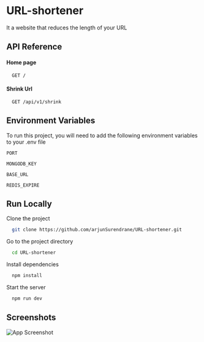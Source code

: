 
# URL-shortener


It a website that reduces the length of your URL


## API Reference

#### Home page

```http
  GET /
```



#### Shrink Url

```http
  GET /api/v1/shrink
```




## Environment Variables

To run this project, you will need to add the following environment variables to your .env file

`PORT`

`MONGODB_KEY`

`BASE_URL`

`REDIS_EXPIRE`
## Run Locally

Clone the project

```bash
  git clone https://github.com/arjunSurendrane/URL-shortener.git
```

Go to the project directory

```bash
  cd URL-shortener
```

Install dependencies

```bash
  npm install
```

Start the server

```bash
  npm run dev
```


## Screenshots

![App Screenshot](https://drive.google.com/file/d/1lUiN6-BdhXARyF50K0eC_SldpSFNFtOP/view?usp=share_link)


